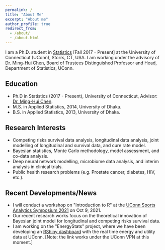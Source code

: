 ```yaml
---
permalink: /
title: "About Me"
excerpt: "About me"
author_profile: true
redirect_from: 
  - /about/
  - /about.html
---
```

I am a Ph.D. student in [Statistics](https://stat.uconn.edu/) [Fall 2017 - Present] at the University of Connecticut (UConn), Storrs, CT, USA. I am working under the advisory of [Dr. Ming-Hui Chen](http://merlot.stat.uconn.edu/~mhchen/), Board of Trustees Distinguished Professor and Head, Department of Statistics, UConn. 
<!---
My research works broadly focus on competing risks survival data analysis, longitudinal data analysis, joint modelling of longitudinal and survival data, cure rate model, Bayesian computation, and model assessment. I intend to develop statistical methodology to model prostate cancer data. I am also interested in the applications of deep neural network modelling to survival data.
-->
## Education
- Ph.D in Statistics (2017 - Present), University of Connecticut, Advisor: [Dr. Ming-Hui Chen](http://merlot.stat.uconn.edu/~mhchen/).
- M.S. in Applied Statistics, 2014, University of Dhaka.
- B.S. in Applied Statistics, 2013, University of Dhaka.

## Research Interests
- Competing risks survival data analysis, longitudinal data analysis, joint modelling of longitudinal and survival data, and cure rate model.
- Bayesian statistics, Monte Carlo methodology, model assessment, and co-data analysis.
- Deep neural network modelling, microbiome data analysis, and interim analysis in clinical trials.
- Public health research problems (e.g. Prostate cancer, diabetes, HIV, etc.).

## Recent Developments/News
<!-- * Will conduct a workshop on "An Introduction to R Shiny App", organized by ISRT, University of Dhaka, on April 9, 2021. 
-->
* I will conduct a workshop on "Introduction to R" at the [UConn Sports Analytics Symposium 2021](https://statds.org/events/ucsas2021/workshops.html) on Oct 9, 2021.
* Our recent research works focus on the theoretical innovation of Bayesian joint model for longitudinal and competing risks survival data. 
* I am working on the "EnergyStats" project, where we have been developing an [RShiny dashboard](http://energystats.fo.uconn.edu:9999/) with the real time energy and utility data at UConn. [Note: the link works under the UConn VPN at this moment.]

